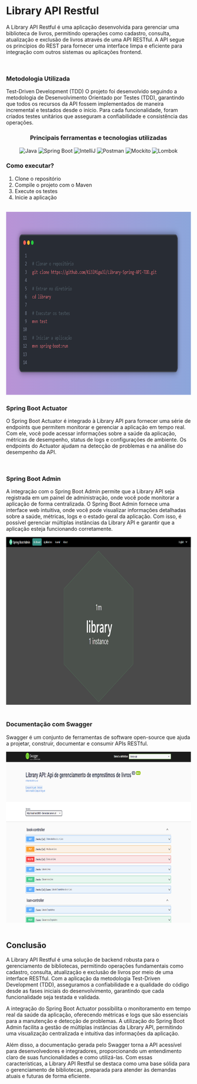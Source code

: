 # Library API Restful

A Library API Restful é uma aplicação desenvolvida para gerenciar uma biblioteca de livros, permitindo operações como cadastro, consulta, atualização e exclusão de livros através de uma API RESTful. A API segue os princípios do REST para fornecer uma interface limpa e eficiente para integração com outros sistemas ou aplicações frontend.

<br>

### Metodologia Utilizada

Test-Driven Development (TDD)
O projeto foi desenvolvido seguindo a metodologia de Desenvolvimento Orientado por Testes (TDD), garantindo que todos os recursos da API fossem implementados de maneira incremental e testados desde o início. Para cada funcionalidade, foram criados testes unitários que asseguram a confiabilidade e consistência das operações.

<div align="center">
    <h3 align="center">Principais ferramentas e tecnologias utilizadas</h3>
        <img width="50" src="https://user-images.githubusercontent.com/25181517/117201156-9a724800-adec-11eb-9a9d-3cd0f67da4bc.png" alt="Java" title="Java"/>
          <img width="50" src="https://user-images.githubusercontent.com/25181517/183891303-41f257f8-6b3d-487c-aa56-c497b880d0fb.png" alt="Spring Boot" title="Spring Boot"/>
        <img width="50" src="https://user-images.githubusercontent.com/25181517/192108890-200809d1-439c-4e23-90d3-b090cf9a4eea.png" alt="IntelliJ" title="IntelliJ"/>
        <img width="50" src="https://user-images.githubusercontent.com/25181517/192109061-e138ca71-337c-4019-8d42-4792fdaa7128.png" alt="Postman" title="Postman"/>
        <img width="50" src="https://user-images.githubusercontent.com/25181517/183892181-ad32b69e-3603-418c-b8e7-99e976c2a784.png" alt="Mockito" title="Mockito"/>
        <img width="50" src="https://user-images.githubusercontent.com/25181517/190229463-87fa862f-ccf0-48da-8023-940d287df610.png" alt="Lombok" title="Lombok"/>
</div>

### Como executar? 

  1. Clone o repositório
  2. Compile o projeto com o Maven
  3. Execute os testes
  4. Inicie a aplicação

<br>

<div align="center">
  <img src="https://github.com/Ki3lMigu3l/Library-Spring-API-TDD/blob/main/readme/readme-init.png" alt="readme-init.png" width="862" height="499"/>
</div>

### Spring Boot Actuator
O Spring Boot Actuator é integrado à Library API para fornecer uma série de endpoints que permitem monitorar e gerenciar a aplicação em tempo real. Com ele, você pode acessar informações sobre a saúde da aplicação, métricas de desempenho, status de logs e configurações de ambiente. Os endpoints do Actuator ajudam na detecção de problemas e na análise do desempenho da API.

<br>

### Spring Boot Admin
A integração com o Spring Boot Admin permite que a Library API seja registrada em um painel de administração, onde você pode monitorar a aplicação de forma centralizada. O Spring Boot Admin fornece uma interface web intuitiva, onde você pode visualizar informações detalhadas sobre a saúde, métricas, logs e o estado geral da aplicação. Com isso, é possível gerenciar múltiplas instâncias da Library API e garantir que a aplicação esteja funcionando corretamente.

<div align="center">
  <img src="https://github.com/Ki3lMigu3l/Library-Spring-API-TDD/blob/main/readme/Spring-Boot-Admin.png" alt="readme-init.png" width="951" height="457"/>
</div>

<br>

### Documentação com Swagger
Swagger é um conjunto de ferramentas de software open-source que ajuda a projetar, construir, documentar e consumir APIs RESTful. 

<div align="center">
  <img src="https://github.com/Ki3lMigu3l/Library-Spring-API-TDD/blob/main/readme/swagger-ui-doc.png" alt="readme-init.png" width="902" height="466"/>
</div>

<br>

## Conclusão

A Library API Restful é uma solução de backend robusta para o gerenciamento de bibliotecas, permitindo operações fundamentais como cadastro, consulta, atualização e exclusão de livros por meio de uma interface RESTful. Com a aplicação da metodologia Test-Driven Development (TDD), asseguramos a confiabilidade e a qualidade do código desde as fases iniciais do desenvolvimento, garantindo que cada funcionalidade seja testada e validada.

A integração do Spring Boot Actuator possibilita o monitoramento em tempo real da saúde da aplicação, oferecendo métricas e logs que são essenciais para a manutenção e detecção de problemas. A utilização do Spring Boot Admin facilita a gestão de múltiplas instâncias da Library API, permitindo uma visualização centralizada e intuitiva das informações da aplicação.

Além disso, a documentação gerada pelo Swagger torna a API acessível para desenvolvedores e integradores, proporcionando um entendimento claro de suas funcionalidades e como utilizá-las. Com essas características, a Library API Restful se destaca como uma base sólida para o gerenciamento de bibliotecas, preparada para atender às demandas atuais e futuras de forma eficiente.
